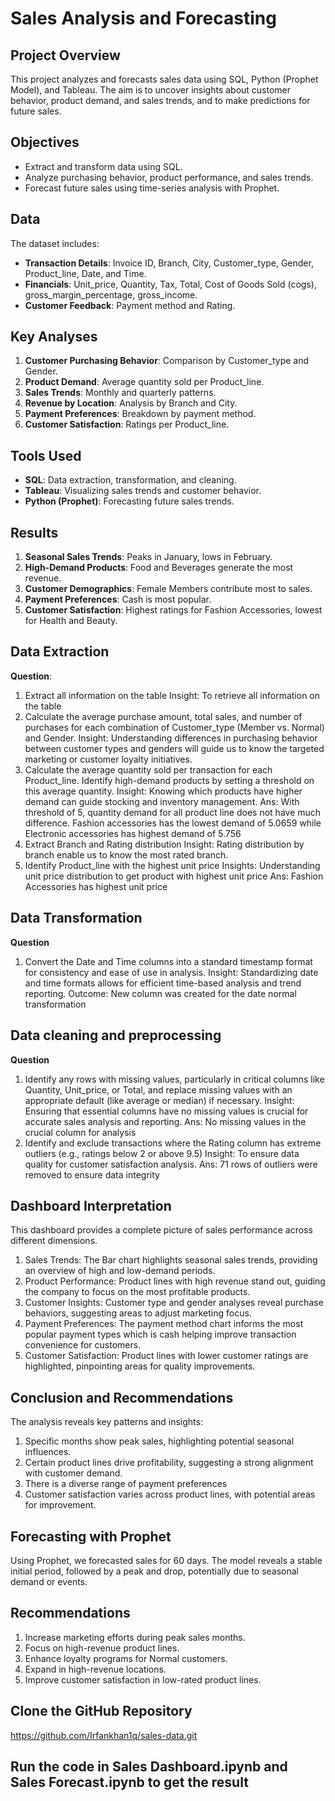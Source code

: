 # Sales Analysis and Forecasting

## Project Overview
This project analyzes and forecasts sales data using SQL, Python (Prophet Model), and Tableau. The aim is to uncover insights about customer behavior, product demand, and sales trends, and to make predictions for future sales.

## Objectives
- Extract and transform data using SQL.
- Analyze purchasing behavior, product performance, and sales trends.
- Forecast future sales using time-series analysis with Prophet.

## Data
The dataset includes:
- **Transaction Details**: Invoice ID, Branch, City, Customer_type, Gender, Product_line, Date, and Time.
- **Financials**: Unit_price, Quantity, Tax, Total, Cost of Goods Sold (cogs), gross_margin_percentage, gross_income.
- **Customer Feedback**: Payment method and Rating.

## Key Analyses
1. **Customer Purchasing Behavior**: Comparison by Customer_type and Gender.
2. **Product Demand**: Average quantity sold per Product_line.
3. **Sales Trends**: Monthly and quarterly patterns.
4. **Revenue by Location**: Analysis by Branch and City.
5. **Payment Preferences**: Breakdown by payment method.
6. **Customer Satisfaction**: Ratings per Product_line.

## Tools Used
- **SQL**: Data extraction, transformation, and cleaning.
- **Tableau**: Visualizing sales trends and customer behavior.
- **Python (Prophet)**: Forecasting future sales trends.


## Results
1. **Seasonal Sales Trends**: Peaks in January, lows in February.
2. **High-Demand Products**: Food and Beverages generate the most revenue.
3. **Customer Demographics**: Female Members contribute most to sales.
4. **Payment Preferences**: Cash is most popular.
5. **Customer Satisfaction**: Highest ratings for Fashion Accessories, lowest for Health and Beauty.

## Data Extraction  
**Question**:
1.	Extract all information on the table
Insight: To retrieve all information on the table 
2.	Calculate the average purchase amount, total sales, and number of purchases for each combination of Customer_type (Member vs. Normal) and Gender.
Insight: Understanding differences in purchasing behavior between customer types and genders will guide us to know the targeted marketing or customer loyalty initiatives.
3.	Calculate the average quantity sold per transaction for each Product_line. Identify high-demand products by setting a threshold on this average quantity.
Insight: Knowing which products have higher demand can guide stocking and inventory management.
Ans: With threshold of 5, quantity demand for all product line does not have much difference.  Fashion accessories has the lowest demand of 5.0659 while Electronic accessories has highest demand of 5.756
4.	Extract Branch and Rating distribution 
Insight: Rating distribution by branch enable us to know the most rated branch. 
5.	Identify Product_line with the highest unit price
Insights: Understanding unit price distribution to get product with highest unit price
Ans: Fashion Accessories has highest unit price 

## Data Transformation
**Question**
1.	Convert the Date and Time columns into a standard timestamp format for consistency and ease of use in analysis.
Insight: Standardizing date and time formats allows for efficient time-based analysis and trend reporting. 
Outcome: New column was created for the date normal transformation 
## Data cleaning and preprocessing
**Question**
1.	Identify any rows with missing values, particularly in critical columns like Quantity, Unit_price, or Total, and replace missing values with an appropriate default (like average or median) if necessary.
Insight: Ensuring that essential columns have no missing values is crucial for accurate sales analysis and reporting.
Ans: No missing values in the crucial column for analysis
2.	Identify and exclude transactions where the Rating column has extreme outliers (e.g., ratings below 2 or above 9.5)
Insight: To ensure data quality for customer satisfaction analysis.
Ans: 71 rows of outliers were removed to ensure data integrity

## Dashboard Interpretation
This dashboard provides a complete picture of sales performance across different dimensions. 
1.	Sales Trends: The Bar chart highlights seasonal sales trends, providing an overview of high and low-demand periods.
2.	Product Performance: Product lines with high revenue stand out, guiding the company to focus on the most profitable products.
3.	Customer Insights: Customer type and gender analyses reveal purchase behaviors, suggesting areas to adjust marketing focus.
4.	Payment Preferences: The payment method chart informs the most popular payment types which is cash helping improve transaction convenience for customers.
5.	Customer Satisfaction: Product lines with lower customer ratings are highlighted, pinpointing areas for quality improvements.



## Conclusion and Recommendations
The analysis reveals key patterns and insights:
1.	Specific months show peak sales, highlighting potential seasonal influences.
2.	Certain product lines drive profitability, suggesting a strong alignment with customer demand.
3.	There is a diverse range of payment preferences
4.	Customer satisfaction varies across product lines, with potential areas for improvement.

## Forecasting with Prophet
Using Prophet, we forecasted sales for 60 days. The model reveals a stable initial period, followed by a peak and drop, potentially due to seasonal demand or events.

## Recommendations
1. Increase marketing efforts during peak sales months.
2. Focus on high-revenue product lines.
3. Enhance loyalty programs for Normal customers.
4. Expand in high-revenue locations.
5. Improve customer satisfaction in low-rated product lines.

## Clone the GitHub Repository
https://github.com/Irfankhan1q/sales-data.git

## Run the code in Sales Dashboard.ipynb and Sales Forecast.ipynb to get the result





